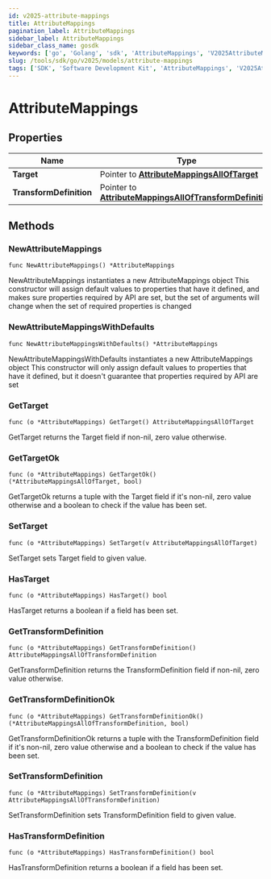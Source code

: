 ```yaml
---
id: v2025-attribute-mappings
title: AttributeMappings
pagination_label: AttributeMappings
sidebar_label: AttributeMappings
sidebar_class_name: gosdk
keywords: ['go', 'Golang', 'sdk', 'AttributeMappings', 'V2025AttributeMappings'] 
slug: /tools/sdk/go/v2025/models/attribute-mappings
tags: ['SDK', 'Software Development Kit', 'AttributeMappings', 'V2025AttributeMappings']
---
```


# AttributeMappings

## Properties

Name | Type | Description | Notes
------------ | ------------- | ------------- | -------------
**Target** | Pointer to [**AttributeMappingsAllOfTarget**](attribute-mappings-all-of-target) |  | [optional] 
**TransformDefinition** | Pointer to [**AttributeMappingsAllOfTransformDefinition**](attribute-mappings-all-of-transform-definition) |  | [optional] 

## Methods

### NewAttributeMappings

`func NewAttributeMappings() *AttributeMappings`

NewAttributeMappings instantiates a new AttributeMappings object
This constructor will assign default values to properties that have it defined,
and makes sure properties required by API are set, but the set of arguments
will change when the set of required properties is changed

### NewAttributeMappingsWithDefaults

`func NewAttributeMappingsWithDefaults() *AttributeMappings`

NewAttributeMappingsWithDefaults instantiates a new AttributeMappings object
This constructor will only assign default values to properties that have it defined,
but it doesn't guarantee that properties required by API are set

### GetTarget

`func (o *AttributeMappings) GetTarget() AttributeMappingsAllOfTarget`

GetTarget returns the Target field if non-nil, zero value otherwise.

### GetTargetOk

`func (o *AttributeMappings) GetTargetOk() (*AttributeMappingsAllOfTarget, bool)`

GetTargetOk returns a tuple with the Target field if it's non-nil, zero value otherwise
and a boolean to check if the value has been set.

### SetTarget

`func (o *AttributeMappings) SetTarget(v AttributeMappingsAllOfTarget)`

SetTarget sets Target field to given value.

### HasTarget

`func (o *AttributeMappings) HasTarget() bool`

HasTarget returns a boolean if a field has been set.

### GetTransformDefinition

`func (o *AttributeMappings) GetTransformDefinition() AttributeMappingsAllOfTransformDefinition`

GetTransformDefinition returns the TransformDefinition field if non-nil, zero value otherwise.

### GetTransformDefinitionOk

`func (o *AttributeMappings) GetTransformDefinitionOk() (*AttributeMappingsAllOfTransformDefinition, bool)`

GetTransformDefinitionOk returns a tuple with the TransformDefinition field if it's non-nil, zero value otherwise
and a boolean to check if the value has been set.

### SetTransformDefinition

`func (o *AttributeMappings) SetTransformDefinition(v AttributeMappingsAllOfTransformDefinition)`

SetTransformDefinition sets TransformDefinition field to given value.

### HasTransformDefinition

`func (o *AttributeMappings) HasTransformDefinition() bool`

HasTransformDefinition returns a boolean if a field has been set.


